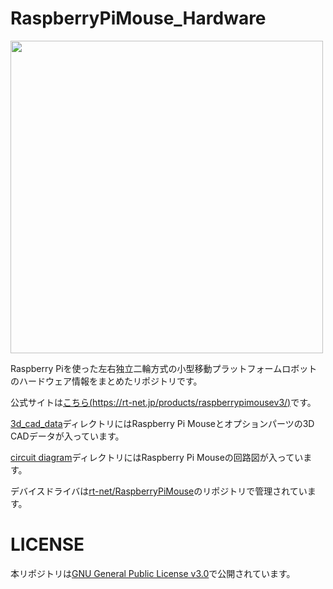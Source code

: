 # RaspberryPiMouse_Hardware

<img src=https://github.com/rt-net/RaspberryPiMouse_Hardware/blob/images/raspimouse_3dmodel.png width=500px>

Raspberry Piを使った左右独立二輪方式の小型移動プラットフォームロボットのハードウェア情報をまとめたリポジトリです。

公式サイトは[こちら(https://rt-net.jp/products/raspberrypimousev3/)](https://rt-net.jp/products/raspberrypimousev3/)です。

[3d_cad_data](./3d_cad_data)ディレクトリにはRaspberry Pi Mouseとオプションパーツの3D CADデータが入っています。

[circuit diagram](./circuit_diagram)ディレクトリにはRaspberry Pi Mouseの回路図が入っています。

デバイスドライバは[rt-net/RaspberryPiMouse](https://github.com/rt-net/RaspberryPiMouse)のリポジトリで管理されています。

# LICENSE

本リポジトリは[GNU General Public License v3.0](./LICENSE)で公開されています。
